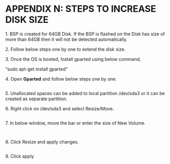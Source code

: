 # APPENDIX N: STEPS TO INCREASE DISK SIZE

1\. BSP is created for 64GB Disk. If the BSP is flashed on the Disk has size of more than 64GB then it will not be detected automatically.

2\. Follow below steps one by one to extend the disk size.

3\. Once the OS is booted, Install gparted using below command,

“sudo apt-get install gparted”

4\. Open **Gparted** and follow below steps one by one.

<figure><img src="broken-reference" alt=""><figcaption></figcaption></figure>

5\. Unallocated spaces can be added to local partition /dev/sda3 or it can be created as separate partition.

6\. Right click on /dev/sda3 and select Resize/Move.

<figure><img src="broken-reference" alt=""><figcaption></figcaption></figure>



7\. In below window, move the bar or enter the size of New Volume.

<figure><img src="broken-reference" alt=""><figcaption></figcaption></figure>

<figure><img src="broken-reference" alt=""><figcaption></figcaption></figure>

8\. Click Resize and apply changes.

<figure><img src="broken-reference" alt=""><figcaption></figcaption></figure>



9\. Click apply
